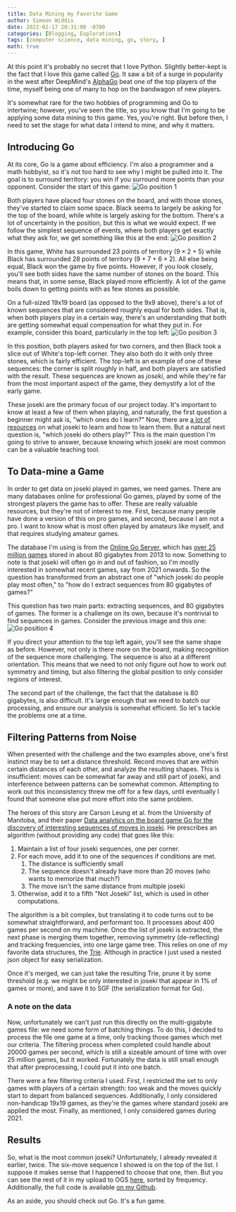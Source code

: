 ```yaml
---
title: Data Mining my Favorite Game
author: Simeon Widdis
date: 2022-02-17 20:31:00 -0700
categories: [Blogging, Explorations]
tags: [computer science, data mining, go, story, ]
math: true
---
```


At this point it's probably no secret that I love Python. Slightly better-kept is the fact that I love this game called [Go](https://en.wikipedia.org/wiki/Go_(game)). It saw a bit of a surge in popularity in the west after DeepMind's [AlphaGo](https://deepmind.com/research/case-studies/alphago-the-story-so-far) beat one of the top players of the time, myself being one of many to hop on the bandwagon of new players.

It's somewhat rare for the two hobbies of programming and Go to intertwine; however, you've seen the title, so you know that I'm going to be applying some data mining to this game. Yes, you're right. But before then, I need to set the stage for what data I intend to mine, and why it matters.

## Introducing Go

At its core, Go is a game about efficiency. I'm also a programmer and a math hobbyist, so it's not too hard to see why I might be pulled into it. The goal is to surround territory: you win if you surround more points than your opponent. Consider the start of this game:
![Go position 1](/assets/img/JosekiScraping/go_pos_1.png)

Both players have placed four stones on the board, and with those stones, they've started to claim some space. Black seems to largely be asking for the top of the board, while white is largely asking for the bottom. There's a lot of uncertainty in the position, but this is what we would expect. If we follow the simplest sequence of events, where both players get exactly what they ask for, we get something like this at the end:
![Go position 2](/assets/img/JosekiScraping/go_pos_2.png)

In this game, White has surrounded 23 points of territory ($9\times2+5$) while Black has surrounded 28 points of territory ($9+7+6\times2$). All else being equal, Black won the game by five points. However, if you look closely, you'll see both sides have the same number of stones on the board. This means that, in some sense, Black played more efficiently. A lot of the game boils down to getting points with as few stones as possible.

On a full-sized 19x19 board (as opposed to the 9x9 above), there's a lot of known sequences that are considered roughly equal for both sides. That is, when both players play in a certain way, there's an understanding that both are getting somewhat equal compensation for what they put in. For example, consider this board, particularly in the top left:
![Go position 3](/assets/img/JosekiScraping/go_pos_3.png)

In this position, both players asked for two corners, and then Black took a slice out of White's top-left corner. They also both do it with only three stones, which is fairly efficient. The top-left is an example of one of these sequences: the corner is split roughly in half, and both players are satisfied with the result. These sequences are known as *joseki*, and while they're far from the most important aspect of the game, they demystify a lot of the early game.

These joseki are the primary focus of our project today. It's important to know at least a few of them when playing, and naturally, the first question a beginner might ask is, "which ones do I learn?" Now, there are [a lot of resources](https://senseis.xmp.net/?JosekiPages) on what joseki to learn and how to learn them. But a natural next question is, "which joseki do others play?" This is the main question I'm going to strive to answer, because knowing which joseki are most common can be a valuable teaching tool.

## To Data-mine a Game

In order to get data on joseki played in games, we need games. There are many databases online for professional Go games, played by some of the strongest players the game has to offer. These are really valuable resources, but they're not of interest to me. First, because many people have done a version of this on pro games, and second, because I am not a pro. I want to know what is most often played by amateurs like myself, and that requires studying amateur games.

The database I'm using is from the [Online Go Server](https://online-go.com/), which has [over 25 million games](https://forums.online-go.com/t/can-we-get-an-sgf-database-dump/38837) stored in about 80 gigabytes from 2013 to now. Something to note is that joseki will often go in and out of fashion, so I'm mostly interested in somewhat recent games, say from 2021 onwards. So the question has transformed from an abstract one of "which joseki do people play most often," to "how do I extract sequences from 80 gigabytes of games?"

This question has two main parts: extracting sequences, and 80 gigabytes of games. The former is a challenge on its own, because it's nontrivial to find sequences in games. Consider the previous image and this one:
![Go position 4](/assets/img/JosekiScraping/go_pos_4.png)

If you direct your attention to the top left again, you'll see the same shape as before. However, not only is there more on the board, making recognition of the sequence more challenging. The sequence is also at a different orientation. This means that we need to not only figure out how to work out symmetry and timing, but also filtering the global position to only consider regions of interest.

The second part of the challenge, the fact that the database is 80 gigabytes, is also difficult. It's large enough that we need to batch our processing, and ensure our analysis is somewhat efficient. So let's tackle the problems one at a time.

## Filtering Patterns from Noise

When presented with the challenge and the two examples above, one's first instinct may be to set a distance threshold. Record moves that are within certain distances of each other, and analyze the resulting shapes. This is insufficient: moves can be somewhat far away and still part of joseki, and interference between patterns can be somewhat common. Attempting to work out this inconsistency threw me off for a few days, until eventually I found that someone else put more effort into the same problem.

The heroes of this story are Carson Leung et al. from the University of Manitoba, and their paper [Data analytics on the board game Go for the discovery of interesting sequences of moves in joseki](http://dx.doi.org/10.1016/j.procs.2018.08.017). He prescribes an algorithm (without providing any code) that goes like this:

1. Maintain a list of four joseki sequences, one per corner.
2. For each move, add it to one of the sequences if conditions are met.
	1. The distance is sufficiently small
	2. The sequence doesn't already have more than 20 moves (who wants to memorize that much?)
	3. The move isn't the same distance from multiple joseki
3. Otherwise, add it to a fifth "Not Joseki" list, which is used in other computations.

The algorithm is a bit complex, but translating it to code turns out to be somewhat straightforward, and performant too. It processes about 400 games per second on my machine. Once the list of joseki is extracted, the next phase is merging them together, removing symmetry (de-reflecting) and tracking frequencies, into one large game tree. This relies on one of my favorite data structures, the [Trie](https://en.wikipedia.org/wiki/Trie). Although in practice I just used a nested json object for easy serialization.

Once it's merged, we can just take the resulting Trie, prune it by some threshold (e.g. we might be only interested in joseki that appear in 1% of games or more), and save it to SGF (the serialization format for Go).

### A note on the data

Now, unfortunately we can't just run this directly on the multi-gigabyte games file: we need some form of batching things. To do this, I decided to process the file one game at a time, only tracking those games which met our criteria. The filtering process when completed could handle about 20000 games per second, which is still a sizeable amount of time with over 25 million games, but it worked. Fortunately the data is still small enough that after preprocessing, I could put it into one batch.

There were a few filtering criteria I used. First, I restricted the set to only games with players of a certain strength: too weak and the moves quickly start to depart from balanced sequences. Additionally, I only considered non-handicap 19x19 games, as they're the games where standard joseki are applied the most. Finally, as mentioned, I only considered games during 2021.

## Results

So, what is the most common joseki? Unfortunately, I already revealed it earlier, twice. The six-move sequence I showed is on the top of the list. I suppose it makes sense that I happened to choose that one, then. But you can see the rest of it in my upload to OGS [here](https://online-go.com/library/869173/7572), sorted by frequency. Additionally, the full code is available [on my Github](https://github.com/Swiddis/Joseki-Scraper).

As an aside, you should check out Go. It's a fun game.
